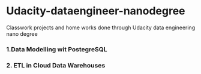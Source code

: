 # Udacity-dataengineer-nanodegree
Classwork projects and home works done through Udacity data engineering nano degree

### 1.Data Modelling wit PostegreSQL
### 2. ETL in Cloud Data Warehouses
